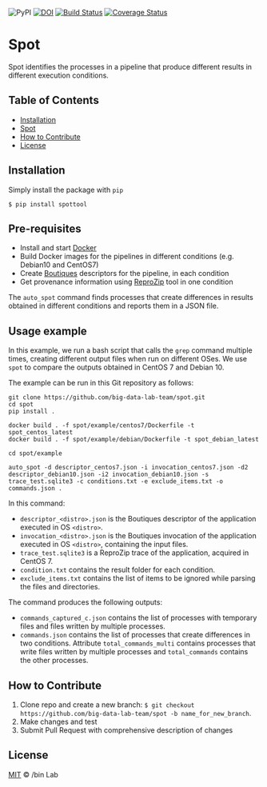 ![PyPI](https://img.shields.io/pypi/v/spottool)
[![DOI](https://zenodo.org/badge/DOI/10.5281/zenodo.3553132.svg)](https://doi.org/10.5281/zenodo.3553132)
[![Build Status](https://travis-ci.org/ali4006/spot.svg?branch=develop)](https://travis-ci.org/big-data-lab-team/spot)
[![Coverage Status](https://coveralls.io/repos/github/big-data-lab-team/spot/badge.svg?branch=develop)](https://coveralls.io/github/big-data-lab-team/spot?branch=develop)

# Spot

Spot identifies the processes in a pipeline that produce different results in different
execution conditions.

<!-- TABLE OF CONTENTS -->
## Table of Contents

* [Installation](#installation)
* [Spot](#spot)
* [How to Contribute](#how-to-contribute)
* [License](#license)


## Installation

Simply install the package with `pip`

    $ pip install spottool

## Pre-requisites

* Install and start [Docker](http://www.docker.com)
* Build Docker images for the pipelines in different conditions (e.g. Debian10 and CentOS7) 
* Create [Boutiques](https://boutiques.github.io) descriptors for the pipeline, in each condition
* Get provenance information using [ReproZip](http://docs.reprozip.org/en/1.0.x/packing.html) tool in one condition

The `auto_spot` command finds processes that create differences in results obtained in different conditions and reports them in a JSON file.

## Usage example

In this example, we run a bash script that calls the `grep` command
multiple times, creating different output files when run on different 
OSes. We use `spot` to compare the outputs obtained in CentOS 7 and Debian 10.

The example can be run in this Git repository as follows:
```
git clone https://github.com/big-data-lab-team/spot.git
cd spot
pip install .

docker build . -f spot/example/centos7/Dockerfile -t spot_centos_latest
docker build . -f spot/example/debian/Dockerfile -t spot_debian_latest

cd spot/example 

auto_spot -d descriptor_centos7.json -i invocation_centos7.json -d2 descriptor_debian10.json -i2 invocation_debian10.json -s trace_test.sqlite3 -c conditions.txt -e exclude_items.txt -o commands.json .
```

In this command:
* `descriptor_<distro>.json` is the Boutiques descriptor of the application executed in OS `<distro>`.
* `invocation_<distro>.json` is the Boutiques invocation of the application executed in OS `<distro>`, containing the input files.
* `trace_test.sqlite3` is a ReproZip trace of the application, acquired in CentOS 7.
* `condition.txt` contains the result folder for each condition.
* `exclude_items.txt` contains the list of items to be ignored while parsing the files and directories.

The command produces the following outputs:
*  `commands_captured_c.json` contains the list of processes with temporary files and files written by multiple processes. 
*  `commands.json` contains the list of processes that create differences in two conditions. Attribute `total_commands_multi` contains processes that write files written by multiple processes and `total_commands` contains the other processes.

## How to Contribute

1. Clone repo and create a new branch: `$ git checkout https://github.com/big-data-lab-team/spot -b name_for_new_branch`.
2. Make changes and test
3. Submit Pull Request with comprehensive description of changes


## License

[MIT](LICENSE) © /bin Lab

